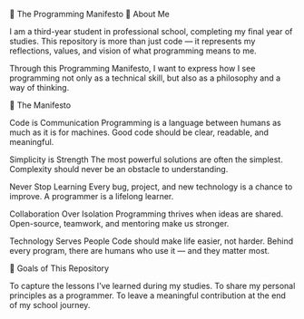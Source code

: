 🚀 The Programming Manifesto
👋 About Me

I am a third-year student in professional school, completing my final year of studies.
This repository is more than just code — it represents my reflections, values, and vision of what programming means to me.

Through this Programming Manifesto, I want to express how I see programming not only as a technical skill, but also as a philosophy and a way of thinking.

📖 The Manifesto

Code is Communication
Programming is a language between humans as much as it is for machines. Good code should be clear, readable, and meaningful.

Simplicity is Strength
The most powerful solutions are often the simplest. Complexity should never be an obstacle to understanding.

Never Stop Learning
Every bug, project, and new technology is a chance to improve. A programmer is a lifelong learner.

Collaboration Over Isolation
Programming thrives when ideas are shared. Open-source, teamwork, and mentoring make us stronger.

Technology Serves People
Code should make life easier, not harder. Behind every program, there are humans who use it — and they matter most.

🎯 Goals of This Repository

To capture the lessons I’ve learned during my studies.
To share my personal principles as a programmer.
To leave a meaningful contribution at the end of my school journey.